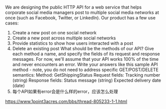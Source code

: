 We are designing the public HTTP API for a web service that helps corporate social media managers post to multiple social media networks at once (such as Facebook, Twitter, or LinkedIn). Our product has a few use cases:
1. Create a new post on one social network
2. Create a new post across multiple social networks
3. Provide statistics to show how users interacted with a post
4. Delete an existing post
What should be the methods of our API? Give each method a name, and specify the fields of its request and response messages.
For now, we'll assume that your API works 100% of the time and never encounters an error.
Write your answers like this sample API method - note, you do not need to address specific GET/POST/DELETE semantics:
Method: GetShippingStatus
Request fields:
Tracking number (string)
Response fields:
Status message (string)
Expected delivery date (date)
5. 每个API如果有error会是什么样的error，应该怎么处理
   
https://www.1point3acres.com/bbs/thread-805233-1-1.html